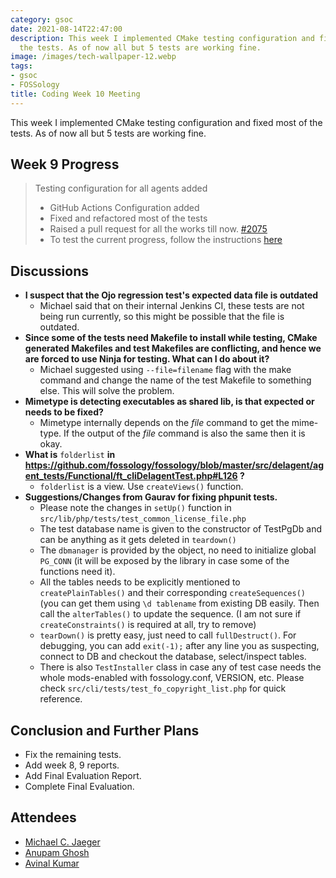 ```yaml
---
category: gsoc
date: 2021-08-14T22:47:00
description: This week I implemented CMake testing configuration and fixed most of
  the tests. As of now all but 5 tests are working fine.
image: /images/tech-wallpaper-12.webp
tags:
- gsoc
- FOSSology
title: Coding Week 10 Meeting
---
```


This week I implemented CMake testing configuration and fixed most of the tests. As of now all but 5 tests are working fine.

## Week 9 Progress

> Testing configuration for all agents added
>
> - GitHub Actions Configuration added
> - Fixed and refactored most of the tests
> - Raised a pull request for all the works till now. [#2075](https://github.com/fossology/fossology/pull/2075)
> - To test the current progress, follow the instructions [here](https://github.com/avinal/FOSSology/wiki#test-the-new-system-only-gcc-with-make-and-ninja-tested-for-now)

## Discussions

- **I suspect that the Ojo regression test's expected data file is
  outdated**
  - Michael said that on their internal Jenkins CI, these tests are not
    being run currently, so this might be possible that the file is
    outdated.
- **Since some of the tests need Makefile to install while testing,
  CMake generated Makefiles and test Makefiles are conflicting, and
  hence we are forced to use Ninja for testing. What can I do about
  it?**
  - Michael suggested using `--file=filename` flag with the make command
    and change the name of the test Makefile to something else. This
    will solve the problem.
- **Mimetype is detecting executables as shared lib, is that expected or
  needs to be fixed?**
  - Mimetype internally depends on the *file* command to get the
    mime-type. If the output of the *file* command is also the same then
    it is okay.
- **What is** `folderlist` **in
  <https://github.com/fossology/fossology/blob/master/src/delagent/agent_tests/Functional/ft_cliDelagentTest.php#L126>
  ?**
  - `folderlist` is a view. Use `createViews()` function.
- **Suggestions/Changes from Gaurav for fixing phpunit tests.**
  - Please note the changes in `setUp()` function in
    `src/lib/php/tests/test_common_license_file.php`
  - The test database name is given to the constructor of TestPgDb and
    can be anything as it gets deleted in `teardown()`
  - The `dbmanager` is provided by the object, no need to initialize
    global `PG_CONN` (it will be exposed by the library in case some of
    the functions need it).
  - All the tables needs to be explicitly mentioned to
    `createPlainTables()` and their corresponding `createSequences()`
    (you can get them using `\d tablename` from existing DB easily. Then
    call the `alterTables()` to update the sequence. (I am not sure if
    `createConstraints()` is required at all, try to remove)
  - `tearDown()` is pretty easy, just need to call `fullDestruct()`. For
    debugging, you can add `exit(-1);` after any line you as suspecting,
    connect to DB and checkout the database, select/inspect tables.
  - There is also `TestInstaller` class in case any of test case needs
    the whole mods-enabled with fossology.conf, VERSION, etc. Please
    check `src/cli/tests/test_fo_copyright_list.php` for quick
    reference.

## Conclusion and Further Plans

- Fix the remaining tests.
- Add week 8, 9 reports.
- Add Final Evaluation Report.
- Complete Final Evaluation.

## Attendees

- [Michael C. Jaeger](https://github.com/mcjaeger)
- [Anupam Ghosh](https://github.com/ag4ums)
- [Avinal Kumar](https://github.com/avinal)
